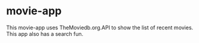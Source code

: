 # movie-app
This movie-app uses TheMoviedb.org.API to show the list of recent movies. This app also has a search fun.
